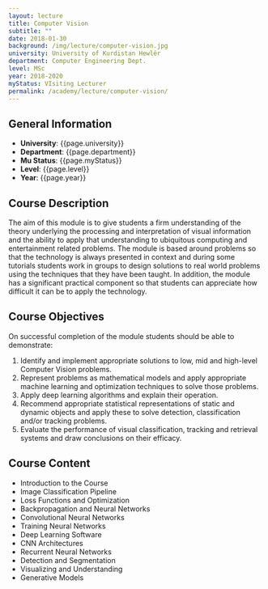 ```yaml
---
layout: lecture
title: Computer Vision
subtitle: ""
date: 2018-01-30
background: /img/lecture/computer-vision.jpg
university: University of Kurdistan Hewlêr
department: Computer Engineering Dept.
level: MSc
year: 2018-2020
myStatus: VIsiting Lecturer
permalink: /academy/lecture/computer-vision/
---
```


## General Information

- **University**: {{page.university}}
- **Department**: {{page.department}}
- **Mu Status**: {{page.myStatus}}
- **Level**: {{page.level}}
- **Year**: {{page.year}}

## Course Description

The aim of this module is to give students a firm understanding of the theory underlying the processing and interpretation of visual information and the ability to apply that understanding to ubiquitous computing and entertainment related problems. The module is based around problems so that the technology is always presented in context and during some tutorials students work in groups to design solutions to real world problems using the techniques that they have been taught. In addition, the module has a significant practical component so that students can appreciate how difficult it can be to apply the technology.

## Course Objectives

On successful completion of the module students should be able to demonstrate:

1. Identify and implement appropriate solutions to low, mid and high-level Computer Vision problems.
1. Represent problems as mathematical models and apply appropriate machine learning and optimization techniques to solve those problems.
1. Apply deep learning algorithms and explain their operation.
1. Recommend appropriate statistical representations of static and dynamic objects and apply these to solve detection, classification and/or tracking problems.
1. Evaluate the performance of visual classification, tracking and retrieval systems and draw conclusions on their efficacy.

## Course Content

- Introduction to the Course
- Image Classification Pipeline
- Loss Functions and Optimization
- Backpropagation and Neural Networks
- Convolutional Neural Networks
- Training Neural Networks
- Deep Learning Software
- CNN Architectures
- Recurrent Neural Networks
- Detection and Segmentation
- Visualizing and Understanding
- Generative Models

